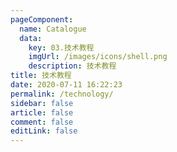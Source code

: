 ```yaml
---
pageComponent:
  name: Catalogue
  data:
    key: 03.技术教程
    imgUrl: /images/icons/shell.png
    description: 技术教程
title: 技术教程
date: 2020-07-11 16:22:23
permalink: /technology/
sidebar: false
article: false
comment: false
editLink: false
---
```

